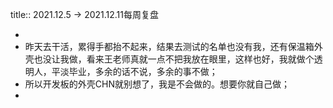 title:: 2021.12.5 -> 2021.12.11每周复盘

-
- 昨天去干活，累得手都抬不起来，结果去测试的名单也没有我，还有保温箱外壳也没让我做，看来王老师真就一点不把我放在眼里，这样也好，我就做个透明人，平淡毕业，多余的话不说，多余的事不做；
- 所以开发板的外壳CHN就别想了，我是不会做的。想要你就自己做；
-